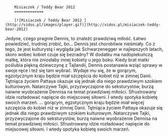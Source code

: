 
        Misiaczek / Teddy Bear 2012 
        =============
        
        [![Misiaczek / Teddy Bear 2012 ](http://vidos.pl/images/player.gif)](http://vidos.pl/misiaczek-teddy-bear-2012)
        
        
 Jedyne, czego pragnie Dennis, to znaleźć prawdziwą miłość. Łatwo powiedzieć, trudniej zrobić, bo… Dennis jest chorobliwie nieśmiały. Co z tego, że jest kulturystą i wygląda jak Schwarzenegger w najlepszych latach, skoro wobec kobiet czuje się bezradny? W dodatku ma nadopiekuńczą matkę, która nie zniosłaby innej kobiety u jego boku. Kiedy brat matki poślubia piękną dziewczynę z Tajlandii, Dennis postanawia wziąć sprawy w swoje ręce i też się tam wybrać. Wydaje mu się, że w gorącym, egzotycznym kraju będzie miał  szczęścia do kobiet niż w zimnej Danii. Tętniąca życiem Pattaya okazuje się jednak dla niego prawdziwym szokiem kulturowym. Natarczywe Tajki, przyzwyczajone do seksturystów, burzą naiwne wyobrażenie Dennisa na temat prawdziwej miłości. Sfrustrowany idzie rozładować napięcie do miejscowej siłowni. I wtedy spotyka kobietę swoich marzeń.  ... gorącym, egzotycznym kraju będzie miał więcej szczęścia do kobiet niż w zimnej Danii. Tętniąca życiem Pattaya okazuje się jednak dla niego prawdziwym szokiem kulturowym. Natarczywe Tajki, przyzwyczajone do seksturystów, burzą naiwne wyobrażenie Dennisa na temat prawdziwej miłości. Sfrustrowany idzie rozładować napięcie do miejscowej siłowni. I wtedy spotyka kobietę swoich marzeń.
    